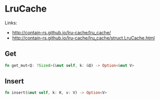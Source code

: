 # LruCache

Links:

* http://contain-rs.github.io/lru-cache/lru_cache/
* http://contain-rs.github.io/lru-cache/lru_cache/struct.LruCache.html

## Get

```rs
fn get_mut<Q: ?Sized>(&mut self, k: &Q) -> Option<&mut V>
```
## Insert

```rs
fn insert(&mut self, k: K, v: V) -> Option<V>
```
